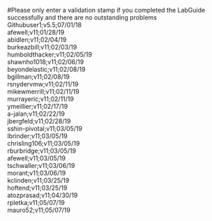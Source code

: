 #Please only enter a validation stamp if you completed the LabGuide successfully and there are no outstanding problems
Githubuser1;v5.5;07/01/18<br/>
afewell;v11;01/28/19<br/>
abidlen;v11;02/04/19<br/>
burkeazbill;v11;02/03/19<br/>
humboldthacker;v11;02/05/19<br/>
shawnho1018;v11;02/06/19<br/>
beyondelastic;v11;02/08/19<br/>
bgillman;v11;02/08/19<br/>
rsnydervmw;v11;02/11/19<br/>
mikewmerrill;v11;02/11/19<br/>
murrayeric;v11;02/11/19<br/>
ymeillier;v11;02/17/19<br>
a-jalan;v11;02/22/19<br/>
jbergfeld;v11;02/28/19<br/>
sshin-pivotal;v11;03/05/19<br/>
lbrinder;v11;03/05/19<br/>
chrisling106;v11;03/05/19<br/>
rburbridge;v11;03/05/19<br/>
afewell;v11;03/05/19<br/>
tschwaller;v11;03/06/19<br/>
morant;v11;03/06/19<br/>
kclinden;v11;03/25/19<br/>
hoftend;v11;03/25/19<br/>
atozprasad;v11;04/30/19<br/>
rpletka;v11;05/07/19<br/>
mauro52;v11;05/07/19<br/>

